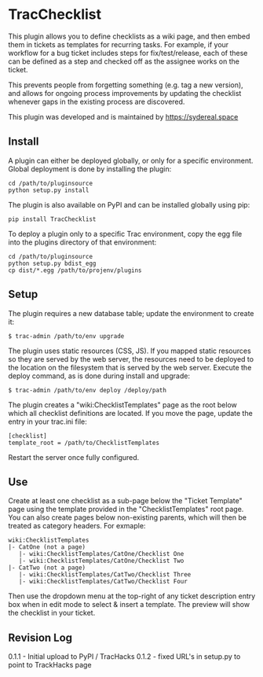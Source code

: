 # TracChecklist

This plugin allows you to define checklists as a wiki page, and then embed 
them in tickets as templates for recurring tasks. For example, if your workflow
for a bug ticket includes steps for fix/test/release, each of these can be defined
as a step and checked off as the assignee works on the ticket. 

This prevents people from forgetting something (e.g. tag a new version), and
allows for ongoing process improvements by updating the checklist whenever gaps 
in the existing process are discovered.

This plugin was developed and is maintained by https://sydereal.space


## Install

 A plugin can either be deployed globally, or only for a specific environment. 
 Global deployment is done by installing the plugin:

    cd /path/to/pluginsource
    python setup.py install

The plugin is also available on PyPI and can be installed globally using pip:

    pip install TracChecklist

To deploy a plugin only to a specific Trac environment, copy the egg file into
the plugins directory of that environment:

    cd /path/to/pluginsource
    python setup.py bdist_egg
    cp dist/*.egg /path/to/projenv/plugins


## Setup

The plugin requires a new database table; update the environment to create it:

    $ trac-admin /path/to/env upgrade 

The plugin uses static resources (CSS, JS).  If you mapped static resources so 
they are served by the web server, the resources need to be deployed to the 
location on the filesystem that is served by the web server. Execute the deploy 
command, as is done during install and upgrade: 

	$ trac-admin /path/to/env deploy /deploy/path

The plugin creates a "wiki:ChecklistTemplates" page as the root below which all
checklist definitions are located. If you move the page, update the entry in your
trac.ini file:

    [checklist]
    template_root = /path/to/ChecklistTemplates
 
 Restart the server once fully configured.
 
 
 ## Use

Create at least one checklist as a sub-page below the "Ticket Template" page 
using the template provided in the "ChecklistTemplates" root page. You can also 
create pages below non-existing parents, which will then be treated as category 
headers. For exmaple:

    wiki:ChecklistTemplates
    |- CatOne (not a page)
	   |- wiki:ChecklistTemplates/CatOne/Checklist One
	   |- wiki:ChecklistTemplates/CatOne/Checklist Two
    |- CatTwo (not a page)
	   |- wiki:ChecklistTemplates/CatTwo/Checklist Three
	   |- wiki:ChecklistTemplates/CatTwo/Checklist Four

Then use the dropdown menu at the top-right of any ticket description entry 
box when in edit mode to select & insert a template. The preview will show the 
checklist in your ticket. 


## Revision Log

0.1.1 - Initial upload to PyPI / TracHacks
0.1.2 - fixed URL's in setup.py to point to TrackHacks page

